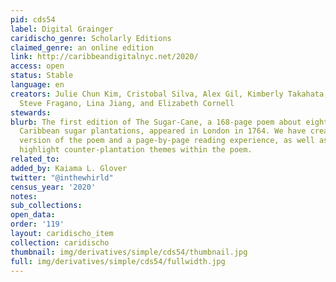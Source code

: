 ```yaml
---
pid: cds54
label: Digital Grainger
caridischo_genre: Scholarly Editions
claimed_genre: an online edition
link: http://caribbeandigitalnyc.net/2020/
access: open
status: Stable
language: en
creators: Julie Chun Kim, Cristobal Silva, Alex Gil, Kimberly Takahata, Ami Yoon,
  Steve Fragano, Lina Jiang, and Elizabeth Cornell
stewards:
blurb: The first edition of The Sugar-Cane, a 168-page poem about eighteenth-century
  Caribbean sugar plantations, appeared in London in 1764. We have created one full-text
  version of the poem and a page-by-page reading experience, as well as excerpts that
  highlight counter-plantation themes within the poem.
related_to:
added_by: Kaiama L. Glover
twitter: "@inthewhirld"
census_year: '2020'
notes:
sub_collections:
open_data:
order: '119'
layout: caridischo_item
collection: caridischo
thumbnail: img/derivatives/simple/cds54/thumbnail.jpg
full: img/derivatives/simple/cds54/fullwidth.jpg
---
```

